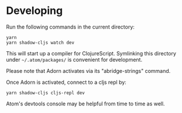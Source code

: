 # Developing

Run the following commands in the current directory:

```shell
yarn
yarn shadow-cljs watch dev
```

This will start up a compiler for ClojureScript.  Symlinking this directory under `~/.atom/packages/` is convenient for development.

Please note that Adorn activates via its "abridge-strings" command.

Once Adorn is activated, connect to a cljs repl by:

```shell
yarn shadow-cljs cljs-repl dev
```

Atom's devtools console may be helpful from time to time as well.
